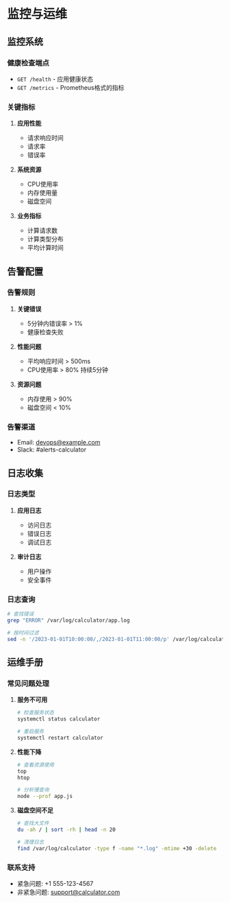 # 监控与运维

## 监控系统

### 健康检查端点
- `GET /health` - 应用健康状态
- `GET /metrics` - Prometheus格式的指标

### 关键指标
1. **应用性能**
   - 请求响应时间
   - 请求率
   - 错误率

2. **系统资源**
   - CPU使用率
   - 内存使用量
   - 磁盘空间

3. **业务指标**
   - 计算请求数
   - 计算类型分布
   - 平均计算时间

## 告警配置

### 告警规则
1. **关键错误**
   - 5分钟内错误率 > 1%
   - 健康检查失败

2. **性能问题**
   - 平均响应时间 > 500ms
   - CPU使用率 > 80% 持续5分钟

3. **资源问题**
   - 内存使用 > 90%
   - 磁盘空间 < 10%

### 告警渠道
- Email: devops@example.com
- Slack: #alerts-calculator

## 日志收集

### 日志类型
1. **应用日志**
   - 访问日志
   - 错误日志
   - 调试日志

2. **审计日志**
   - 用户操作
   - 安全事件

### 日志查询
```bash
# 查找错误
grep "ERROR" /var/log/calculator/app.log

# 按时间过滤
sed -n '/2023-01-01T10:00:00/,/2023-01-01T11:00:00/p' /var/log/calculator/app.log
```

## 运维手册

### 常见问题处理
1. **服务不可用**
   ```bash
   # 检查服务状态
   systemctl status calculator
   
   # 重启服务
   systemctl restart calculator
   ```

2. **性能下降**
   ```bash
   # 查看资源使用
   top
   htop
   
   # 分析慢查询
   node --prof app.js
   ```

3. **磁盘空间不足**
   ```bash
   # 查找大文件
   du -ah / | sort -rh | head -n 20
   
   # 清理日志
   find /var/log/calculator -type f -name "*.log" -mtime +30 -delete
   ```

### 联系支持
- 紧急问题: +1 555-123-4567
- 非紧急问题: support@calculator.com